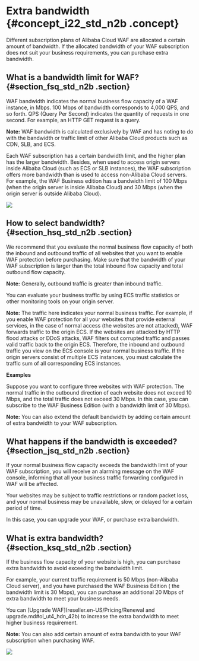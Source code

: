 # Extra bandwidth {#concept_i22_std_n2b .concept}

Different subscription plans of Alibaba Cloud WAF are allocated a certain amount of bandwidth. If the allocated bandwidth of your WAF subscription does not suit your business requirements, you can purchase extra bandwidth.

## What is a bandwidth limit for WAF? {#section_fsq_std_n2b .section}

WAF bandwidth indicates the normal business flow capacity of a WAF instance, in Mbps. 100 Mbps of bandwidth corresponds to 4,000 QPS, and so forth. QPS \(Query Per Second\) indicates the quantity of requests in one second. For example, an HTTP GET request is a query.

**Note:** WAF bandwidth is calculated exclusively by WAF and has noting to do with the bandwidth or traffic limit of other Alibaba Cloud products such as CDN, SLB, and ECS.

Each WAF subscription has a certain bandwidth limit, and the higher plan has the larger bandwidth. Besides, when used to access origin servers inside Alibaba Cloud \(such as ECS or SLB instances\), the WAF subscription offers more bandwidth than is used to access non-Alibaba Cloud servers. For example, the WAF Business edition has a bandwidth limit of 100 Mbps \(when the origin server is inside Alibaba Cloud\) and 30 Mbps \(when the origin server is outside Alibaba Cloud\).

![](http://static-aliyun-doc.oss-cn-hangzhou.aliyuncs.com/assets/img/15540/15419878527286_en-US.png)

## How to select bandwidth? {#section_hsq_std_n2b .section}

We recommend that you evaluate the normal business flow capacity of both the inbound and outbound traffic of all websites that you want to enable WAF protection before purchasing. Make sure that the bandwidth of your WAF subscription is larger than the total inbound flow capacity and total outbound flow capacity.

**Note:** Generally, outbound traffic is greater than inbound traffic.

You can evaluate your business traffic by using ECS traffic statistics or other monitoring tools on your origin server.

**Note:** The traffic here indicates your normal business traffic. For example, if you enable WAF protection for all your websites that provide external services, in the case of normal access \(the websites are not attacked\), WAF forwards traffic to the origin ECS. If the websites are attacked by HTTP flood attacks or DDoS attacks, WAF filters out corrupted traffic and passes valid traffic back to the origin ECS. Therefore, the inbound and outbound traffic you view on the ECS console is your normal business traffic. If the origin servers consist of multiple ECS instances, you must calculate the traffic sum of all corresponding ECS instances.

**Examples**

Suppose you want to configure three websites with WAF protection. The normal traffic in the outbound direction of each website does not exceed 10 Mbps, and the total traffic does not exceed 30 Mbps. In this case, you can subscribe to the WAF Business Edition \(with a bandwidth limit of 30 Mbps\).

**Note:** You can also extend the default bandwidth by adding certain amount of extra bandwidth to your WAF subscription.

## What happens if the bandwidth is exceeded? {#section_jsq_std_n2b .section}

If your normal business flow capacity exceeds the bandwidth limit of your WAF subscription, you will receive an alarming message on the WAF console, informing that all your business traffic forwarding configured in WAF will be affected.

Your websites may be subject to traffic restrictions or random packet loss, and your normal business may be unavailable, slow, or delayed for a certain period of time.

In this case, you can upgrade your WAF, or purchase extra bandwidth.

## What is extra bandwidth? {#section_ksq_std_n2b .section}

If the business flow capacity of your website is high, you can purchase extra bandwidth to avoid exceeding the bandwidth limit.

For example, your current traffic requirement is 50 Mbps \(non-Alibaba Cloud server\), and you have purchased the WAF Business Edition \( the bandwidth limit is 30 Mbps\), you can purchase an additional 20 Mbps of extra bandwidth to meet your business needs.

You can [Upgrade WAF](reseller.en-US/Pricing/Renewal and upgrade.md#ol_ut4_hdn_42b) to increase the extra bandwidth to meet higher business requirement.

**Note:** You can also add certain amount of extra bandwidth to your WAF subscription when purchasing WAF.

![](http://static-aliyun-doc.oss-cn-hangzhou.aliyuncs.com/assets/img/15540/15419878527287_en-US.png)

